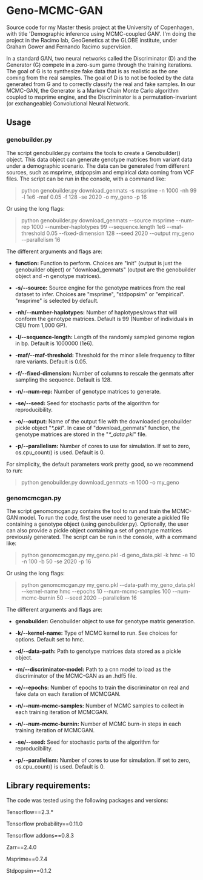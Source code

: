# Geno-MCMC-GAN
Source code for my Master thesis project at the University of Copenhagen, with title 'Demographic inference using MCMC-coupled GAN'. I'm doing the project in the  Racimo lab, GeoGenetics at the GLOBE institute, under Graham Gower and Fernando Racimo supervision.

In a standard GAN, two neural networks called the Discriminator (D) and the Generator (G) compete in a zero-sum game through the training iterations. The goal of G is to synthesize fake data that is as realistic as the one coming from the real samples. The goal of D is to not be fooled by the data generated from G and to correctly classify the real and fake samples. In our MCMC-GAN, the Generator is a Markov Chain Monte Carlo algorithm coupled to msprime engine, and the Discriminator is a permutation-invariant (or exchangeable) Convolutional Neural Network.


## Usage
### genobuilder.py

The script genobuilder.py contains the tools to create a Genobuilder() object. This data object can generate genotype matrices from variant data under a demographic scenario. The data can be generated from different sources, such as msprime, stdpopsim and empirical data coming from VCF files. The script can be run in the console, with a command like:

> python genobuilder.py download_genmats -s msprime -n 1000 -nh 99 -l 1e6 -maf 0.05 -f 128 -se 2020 -o my_geno -p 16

Or using the long flags:

> python genobuilder.py download_genmats --source msprime --num-rep 1000  --number-haplotypes 99 --sequence.length 1e6 --maf-threshold 0.05 --fixed-dimension 128 --seed 2020 --output my_geno --parallelism 16

The different arguments and flags are:

- **function:** Function to perform. Choices are "init" (output is just the genobuilder object) or "download_genmats" (output are the genobuilder object and -n genotype matrices).

- **-s/--source:** Source engine for the genotype matrices from the real dataset to infer. Choices are "msprime", "stdpopsim" or "empirical". "msprime" is selected by default.

- **-nh/--number-haplotypes:** Number of haplotypes/rows that will conform the genotype matrices. Default is 99 (Number of individuals in CEU from 1,000 GP).

- **-l/--sequence-length:** Length of the randomly sampled genome region in bp. Default is 1000000 (1e6).

- **-maf/--maf-threshold:** Threshold for the minor allele frequency to filter rare variants. Default is 0.05.

- **-f/--fixed-dimension:** Number of columns to rescale the genmats after sampling the sequence. Default is 128.

- **-n/--num-rep:** Number of genotype matrices to generate.

- **-se/--seed:** Seed for stochastic parts of the algorithm for reproducibility.

- **-o/--output:** Name of the output file with the downloaded genobuilder pickle object "*\*.pkl*". In case of "download_genmats" function, the genotype matrices are stored in the "*\*_data.pkl*" file.

- **-p/--parallelism:** Number of cores to use for simulation. If set to zero, os.cpu_count() is used. Default is 0.

For simplicity, the default parameters work pretty good, so we recommend to run:

> python genobuilder.py download_genmats -n 1000 -o my_geno


### genomcmcgan.py

The script genomcmcgan.py contains the tool to run and train the MCMC-GAN model. To run the code, first the user need to generate a pickled file containing a genotype object (using genobuilder.py). Optionally, the user can also provide a pickle object containing a set of genotype matrices previously generated. The script can be run in the console, with a command like:

> python genomcmcgan.py my_geno.pkl -d geno_data.pkl -k hmc -e 10 -n 100 -b 50 -se 2020 -p 16

Or using the long flags:

> python genomcmcgan.py my_geno.pkl --data-path my_geno_data.pkl --kernel-name hmc --epochs 10 --num-mcmc-samples 100 --num-mcmc-burnin 50 --seed 2020 --parallelism 16

The different arguments and flags are:

- **genobuilder:** Genobuilder object to use for genotype matrix generation.

- **-k/--kernel-name:** Type of MCMC kernel to run. See choices for options. Default set to hmc.

- **-d/--data-path:** Path to genotype matrices data stored as a pickle object.

- **-m/--discriminator-model:** Path to a cnn model to load as the discriminator of the MCMC-GAN as an .hdf5 file.

- **-e/--epochs:** Number of epochs to train the discriminator on real and fake data on each iteration of MCMCGAN.

- **-n/--num-mcmc-samples:** Number of MCMC samples to collect in each training iteration of MCMCGAN.

- **-n/--num-mcmc-burnin:** Number of MCMC burn-in steps in each training iteration of MCMCGAN.

- **-se/--seed:** Seed for stochastic parts of the algorithm for reproducibility.

- **-p/--parallelism:** Number of cores to use for simulation. If set to zero, os.cpu_count() is used. Default is 0.


## Library requirements:

The code was tested using the following packages and versions:

Tensorflow==2.3.*

Tensorflow probability==0.11.0

Tensorflow addons==0.8.3

Zarr==2.4.0

Msprime==0.7.4

Stdpopsim==0.1.2
